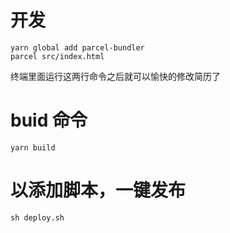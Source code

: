 # 开发
```
yarn global add parcel-bundler
parcel src/index.html
```
终端里面运行这两行命令之后就可以愉快的修改简历了

# buid 命令
```
yarn build
```

# 以添加脚本，一键发布
```
sh deploy.sh
```